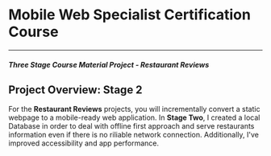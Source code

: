 # Mobile Web Specialist Certification Course
---
#### _Three Stage Course Material Project - Restaurant Reviews_

## Project Overview: Stage 2

For the **Restaurant Reviews** projects, you will incrementally convert a static webpage to a mobile-ready web application. In **Stage Two**, I created a local Database in order to deal with offline first approach and serve restaurants information even if there is no riliable network connection. Additionally, I've improved accessibility and app performance.


